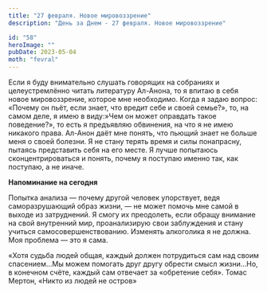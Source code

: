 ```yaml
---
title: "27 февраля. Новое мировоззрение"
description: "День за Днем - 27 февраля. Новое мировоззрение"

id: "58"
heroImage: ""
pubDate: 2023-05-04
moth: "fevral"
---
```


Если я буду внимательно слушать говорящих на собраниях и целеустремлённо
читать литературу Ал-Анона, то я впитаю в себя новое мировоззрение, которое
мне необходимо. Когда я задаю вопрос: «Почему он пьёт, если знает, что вредит
себе и своей семье?», то, на самом деле, я имею в виду:»Чем он может оправдать
такое поведение?», то есть я предъявляю обвинения, на что я не имею никакого
права. Ал-Анон даёт мне понять, что пьющий знает не больше меня о своей
болезни. Я не стану терять время и силы понапрасну, пытаясь представить себя
на его месте. Я лучше попытаюсь сконцентрироваться и понять, почему я поступаю
именно так, как поступаю, а не иначе.

**Напоминание на сегодня**

Попытка анализа — почему другой человек упорствует, ведя саморазрушающий образ
жизни, — не может помочь мне самой в выходе из затруднений. Я смогу их
преодолеть, если обращу внимание на свой внутренний мир, проанализирую свои
заблуждения и стану учиться самосовершенствованию. Изменять алкоголика я не
должна. Моя проблема — это я сама.

«Хотя судьба людей общая, каждый должен потрудиться сам над своим спасением…Мы
можем помогать друг другу обрести смысл жизни…Но, в конечном счёте, каждый сам
отвечает за «обретение себя». Томас Мертон, «Никто из людей не остров»
